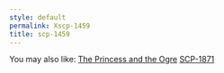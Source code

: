 ```yaml
---
style: default
permalink: Xscp-1459
title: scp-1459
---
```

You may also like:
[The Princess and the Ogre](http://scp-wiki.net/the-princess-and-the-ogre)
[SCP-1871](http://scp-wiki.net/scp-1871)